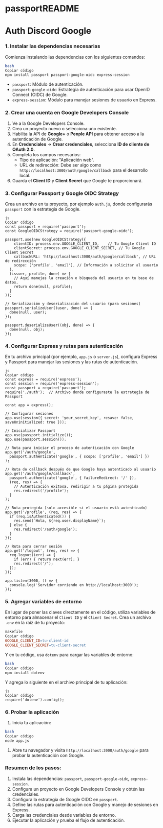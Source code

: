 # passportREADME

# Auth Discord Google

### 1. **Instalar las dependencias necesarias**

Comienza instalando las dependencias con los siguientes comandos:

```bash
bash
Copiar código
npm install passport passport-google-oidc express-session

```

- `passport`: Módulo de autenticación.
- `passport-google-oidc`: Estrategia de autenticación para usar OpenID Connect (OIDC) de Google.
- `express-session`: Módulo para manejar sesiones de usuario en Express.

### 2. **Crear una cuenta en Google Developers Console**

1. Ve a la Google Developers Console.
2. Crea un proyecto nuevo o selecciona uno existente.
3. Habilita la API de **Google+** o **People API** para obtener acceso a la autenticación de Google.
4. En **Credenciales** → **Crear credenciales**, selecciona **ID de cliente de OAuth 2.0**.
5. Completa los campos necesarios:
    - Tipo de aplicación: "Aplicación web".
    - URL de redirección: Debe ser algo como `http://localhost:3000/auth/google/callback` para el desarrollo local.
6. Guarda el **Client ID** y **Client Secret** que Google te proporcionará.

### 3. **Configurar Passport y Google OIDC Strategy**

Crea un archivo en tu proyecto, por ejemplo `auth.js`, donde configurarás `passport` con la estrategia de Google.

```
js
Copiar código
const passport = require('passport');
const GoogleOIDCStrategy = require('passport-google-oidc');

passport.use(new GoogleOIDCStrategy({
    clientID: process.env.GOOGLE_CLIENT_ID,    // Tu Google Client ID
    clientSecret: process.env.GOOGLE_CLIENT_SECRET, // Tu Google Client Secret
    callbackURL: 'http://localhost:3000/auth/google/callback', // URL de redirección
    scope: ['profile', 'email'], // Información a solicitar al usuario
  },
  (issuer, profile, done) => {
    // Aquí manejas la creación o búsqueda del usuario en tu base de datos.
    return done(null, profile);
  }
));

// Serialización y deserialización del usuario (para sesiones)
passport.serializeUser((user, done) => {
  done(null, user);
});

passport.deserializeUser((obj, done) => {
  done(null, obj);
});

```

### 4. **Configurar Express y rutas para autenticación**

En tu archivo principal (por ejemplo, `app.js` o `server.js`), configura Express y Passport para manejar las sesiones y las rutas de autenticación.

```
js
Copiar código
const express = require('express');
const session = require('express-session');
const passport = require('passport');
require('./auth');  // Archivo donde configuraste la estrategia de Passport

const app = express();

// Configurar sesiones
app.use(session({ secret: 'your_secret_key', resave: false, saveUninitialized: true }));

// Inicializar Passport
app.use(passport.initialize());
app.use(passport.session());

// Ruta para iniciar el proceso de autenticación con Google
app.get('/auth/google',
  passport.authenticate('google', { scope: ['profile', 'email'] })
);

// Ruta de callback después de que Google haya autenticado al usuario
app.get('/auth/google/callback',
  passport.authenticate('google', { failureRedirect: '/' }),
  (req, res) => {
    // Autenticación exitosa, redirigir a tu página protegida
    res.redirect('/profile');
  }
);

// Ruta protegida (solo accesible si el usuario está autenticado)
app.get('/profile', (req, res) => {
  if (req.isAuthenticated()) {
    res.send(`Hola, ${req.user.displayName}`);
  } else {
    res.redirect('/auth/google');
  }
});

// Ruta para cerrar sesión
app.get('/logout', (req, res) => {
  req.logout((err) => {
    if (err) { return next(err); }
    res.redirect('/');
  });
});

app.listen(3000, () => {
  console.log('Servidor corriendo en http://localhost:3000');
});

```

### 5. **Agregar variables de entorno**

En lugar de poner las claves directamente en el código, utiliza variables de entorno para almacenar el `Client ID` y el `Client Secret`. Crea un archivo `.env` en la raíz de tu proyecto:

```makefile
makefile
Copiar código
GOOGLE_CLIENT_ID=tu-client-id
GOOGLE_CLIENT_SECRET=tu-client-secret

```

Y en tu código, usa `dotenv` para cargar las variables de entorno:

```bash
bash
Copiar código
npm install dotenv

```

Y agrega lo siguiente en el archivo principal de tu aplicación:

```
js
Copiar código
require('dotenv').config();

```

### 6. **Probar la aplicación**

1. Inicia tu aplicación:

```bash
bash
Copiar código
node app.js

```

1. Abre tu navegador y visita `http://localhost:3000/auth/google` para probar la autenticación con Google.

### Resumen de los pasos:

1. Instala las dependencias: `passport`, `passport-google-oidc`, `express-session`.
2. Configura un proyecto en Google Developers Console y obtén las credenciales.
3. Configura la estrategia de Google OIDC en `passport`.
4. Define las rutas para autenticación con Google y manejo de sesiones en Express.
5. Carga las credenciales desde variables de entorno.
6. Ejecutar la aplicación y prueba el flujo de autenticación.